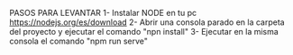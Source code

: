 PASOS PARA LEVANTAR
1- Instalar NODE en tu pc https://nodejs.org/es/download
2- Abrir una consola parado en la carpeta del proyecto y ejecutar el comando "npn install"
3- Ejecutar en la misma consola el comando "npm run serve"